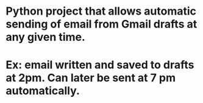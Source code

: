 # Python project that allows automatic sending of email from Gmail drafts at any given time.
# Ex: email written and saved to drafts at 2pm. Can later be sent at 7 pm automatically.
